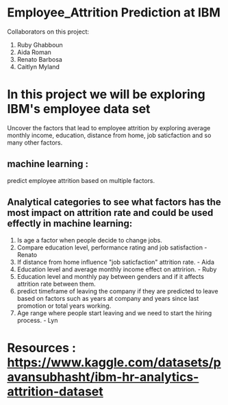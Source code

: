 # Employee_Attrition Prediction at IBM

Collaborators on this project:
1. Ruby Ghabboun
2. Aida Roman
3. Renato Barbosa
4. Caitlyn Myland

# In this project we will be exploring IBM's employee data set 
Uncover the factors that lead to employee attrition by exploring average monthly income, education, distance from home, job saticfaction and so many other factors.

## machine learning :
predict employee attrition based on multiple factors.

## Analytical categories to see what factors has the most impact on attrition rate and could be used effectly in machine learning:
1. Is age a factor when people decide to change jobs.
2. Compare education level, performance rating and job satisfaction - Renato
3. If distance from home influence "job saticfaction" attrition rate. - Aida
4. Education level and average monthly income effect on attririon. - Ruby
5. Education level and monthly pay between genders and if it affects attrition rate between them. 
6. predict timeframe of leaving the company if they are predicted to leave based on factors such as years at company and years since last promotion or total years working. 
7. Age range where people start leaving and we need to start the hiring process. - Lyn

# Resources : https://www.kaggle.com/datasets/pavansubhasht/ibm-hr-analytics-attrition-dataset

